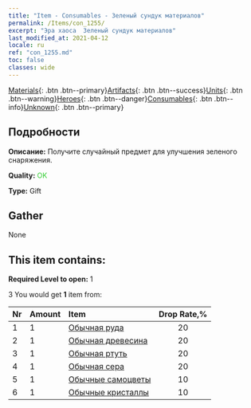 ```yaml
---
title: "Item - Consumables - Зеленый сундук материалов"
permalink: /Items/con_1255/
excerpt: "Эра хаоса  Зеленый сундук материалов"
last_modified_at: 2021-04-12
locale: ru
ref: "con_1255.md"
toc: false
classes: wide
---
```

 [Materials](/ru/Items/){: .btn .btn--primary}[Artifacts](/ru/Items/Artifacts/){: .btn .btn--success}[Units](/ru/Items/Units/){: .btn .btn--warning}[Heroes](/ru/Items/Heroes/){: .btn .btn--danger}[Consumables](/ru/Items/Consumables/){: .btn .btn--info}[Unknown](/ru/Items/Unknown/){: .btn .btn--primary}

## Подробности
 **Описание:** Получите случайный предмет для улучшения зеленого снаряжения.

 **Quality:** <span style="color: #32CD32">OK</span>

 **Type:** Gift

## Gather

  None

## This item contains:

 **Required Level to open:** 1

 3 You would get **1** item  from:

  | Nr | Amount |     Item    | Drop Rate,% |
  |:---|:-------|:------------|:---------:|
  | 1 | 1 | [Обычная руда](/ru/Items/mat_6/) | 20 | 
  | 2 | 1 | [Обычная древесина](/ru/Items/mat_7/) | 20 | 
  | 3 | 1 | [Обычная ртуть](/ru/Items/mat_8/) | 20 | 
  | 4 | 1 | [Обычная сера](/ru/Items/mat_9/) | 20 | 
  | 5 | 1 | [Обычные самоцветы](/ru/Items/mat_10/) | 10 | 
  | 6 | 1 | [Обычные кристаллы](/ru/Items/mat_11/) | 10 | 

